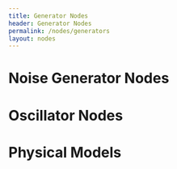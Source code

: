 ```yaml
---
title: Generator Nodes
header: Generator Nodes
permalink: /nodes/generators
layout: nodes
---
```


# Noise Generator Nodes

# Oscillator Nodes

# Physical Models